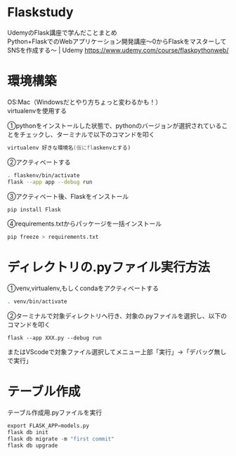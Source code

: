 # Flaskstudy

UdemyのFlask講座で学んだことまとめ  
Python+FlaskでのWebアプリケーション開発講座～0からFlaskをマスターしてSNSを作成する～ | Udemy https://www.udemy.com/course/flaskpythonweb/

# 環境構築

OS:Mac（Windowsだとやり方ちょっと変わるかも！）  
virtualenvを使用する

①pythonをインストールした状態で、pythonのバージョンが選択されていることをチェックし、ターミナルで以下のコマンドを叩く
```zsh
virtualenv 好きな環境名(仮にflaskenvとする)
```

②アクティベートする
```zsh
. flaskenv/bin/activate                    
flask --app app --debug run
```

③アクティベート後、Flaskをインストール
```zsh
pip install Flask
```

④requirements.txtからパッケージを一括インストール
```zsh
pip freeze > requirements.txt
```

# ディレクトリの.pyファイル実行方法

①venv,virtualenv,もしくcondaをアクティベートする
```zsh
. venv/bin/activate
```
②ターミナルで対象ディレクトリへ行き、対象の.pyファイルを選択し、以下のコマンドを叩く
```flask
flask --app XXX.py --debug run
```

またはVScodeで対象ファイル選択してメニュー上部「実行」->「デバッグ無しで実行」

# テーブル作成

テーブル作成用.pyファイルを実行
```python
export FLASK_APP=models.py 
flask db init
flask db migrate -m "first commit"
flask db upgrade
```